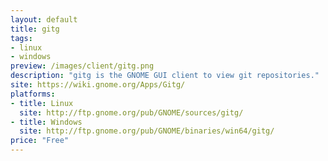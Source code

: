 ```yaml
---
layout: default
title: gitg
tags:
- linux
- windows
preview: /images/client/gitg.png
description: "gitg is the GNOME GUI client to view git repositories."
site: https://wiki.gnome.org/Apps/Gitg/
platforms:
- title: Linux
  site: http://ftp.gnome.org/pub/GNOME/sources/gitg/
- title: Windows
  site: http://ftp.gnome.org/pub/GNOME/binaries/win64/gitg/
price: "Free"
---
```

